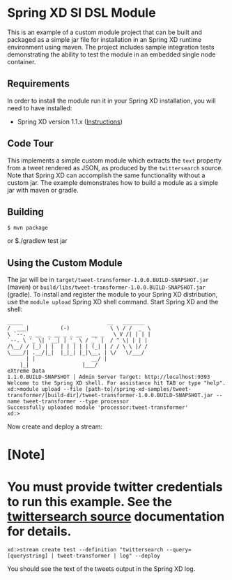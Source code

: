 Spring XD SI DSL Module
=============================

This is an example of a custom module project that can be built and packaged as a simple jar file for installation in an Spring XD runtime environment using maven. The project includes sample integration tests demonstrating the ability to test the module in an embedded single node container.

## Requirements

In order to install the module run it in your Spring XD installation, you will need to have installed:

* Spring XD version 1.1.x ([Instructions](http://docs.spring.io/spring-xd/docs/current/reference/html/#getting-started))

## Code Tour

This implements a simple custom module which extracts the `text` property from a tweet rendered as JSON, as produced by the `twittersearch` source. Note that Spring XD can accomplish the same functionality without a custom jar. The example demonstrates how to build a module as a simple jar with maven or gradle.


## Building

	$ mvn package

or
	$./gradlew test jar


## Using the Custom Module

The jar will be in `target/tweet-transformer-1.0.0.BUILD-SNAPSHOT.jar` (maven) or `build/libs/tweet-transformer-1.0.0.BUILD-SNAPSHOT.jar` (gradle). To install and register the module to your Spring XD distribution, use the `module upload` Spring XD shell command. Start Spring XD and the shell:


	_____                           __   _______
	/  ___|          (-)             \ \ / /  _  \
	\ `--. _ __  _ __ _ _ __   __ _   \ V /| | | |
 	`--. \ '_ \| '__| | '_ \ / _` |  / ^ \| | | |
	/\__/ / |_) | |  | | | | | (_| | / / \ \ |/ /
	\____/| .__/|_|  |_|_| |_|\__, | \/   \/___/
    	  | |                  __/ |
      	|_|                 |___/
	eXtreme Data
	1.1.0.BUILD-SNAPSHOT | Admin Server Target: http://localhost:9393
	Welcome to the Spring XD shell. For assistance hit TAB or type "help".
	xd:>module upload --file [path-to]/spring-xd-samples/tweet-transformer/[build-dir]/tweet-transformer-1.0.0.BUILD-SNAPSHOT.jar --name tweet-transformer --type processor
	Successfully uploaded module 'processor:tweet-transformer'
	xd:>


Now create and deploy a stream:

[Note] 
====
You must provide twitter credentials to run this example. See the [twittersearch source](http://docs.spring.io/spring-xd/docs/current/reference/html/#twitter-search) documentation for details.
====

	xd:>stream create test --definition "twittersearch --query=[querystring] | tweet-transformer | log" --deploy


You should see the text of the tweets output in the Spring XD log.

